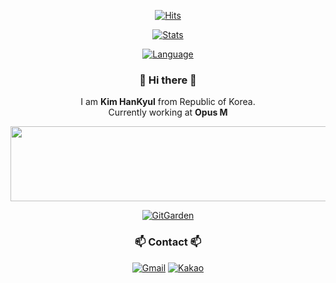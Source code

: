 <div id='github' align='center'>
  
[![Hits](https://hits.seeyoufarm.com/api/count/incr/badge.svg?url=https%3A%2F%2Fgithub.com%2FKimH4nKyul%2Fhit-counter&count_bg=%2379C83D&title_bg=%23000000&icon=checkmarx.svg&icon_color=%2379C83D&title=hits&edge_flat=false)](https://hits.seeyoufarm.com)  

[![Stats](https://github-readme-stats.vercel.app/api?username=KimH4nKyul&show_icons=true)](https://github.com/KimH4nKyul)  

[![Language](https://github-readme-stats.vercel.app/api/top-langs/?username=KimH4nKyul&layout=compact)](https://github.com/KimH4nKyul)    

</div>

<div id='intro' align='center'>
  
### 👋 Hi there 👋
  I am <b>Kim HanKyul</b> from Republic of Korea.  
  Currently working at **Opus M**
  
</div>

<div id='gitanimals' align='center'>
  <a href="https://www.gitanimals.org/en_US?utm_medium=image&utm_source=KimH4nKyul&utm_content=line">
    <img
      src="https://render.gitanimals.org/lines/KimH4nKyul?pet-id=677889556706254749"
      width="600"
      height="120"
    />
  </a>
</div>

<div id='gitgarden' align='center'>
  
[![GitGarden](https://gitgarden.marshallku.dev/?user_name=KimH4nKyul)](https://github.com/marshallku/gitgarden)

</div>


<div id='contact' align='center'>
  
### 📫 Contact 📫
  
[![Gmail](https://img.shields.io/badge/Gmail-D14836?style=flat-square&logo=gmail&logoColor=white)](mailto:alwayskim9305@gmail.com)
[![Kakao](https://img.shields.io/badge/Kakao-FFCD00?style=flat-square&logo=Kakao&logoColor=black)](mailto:alskim93@kakao.com)

</div>
  
<!--
**KimH4nKyul/KimH4nKyul** is a ✨ _special_ ✨ repository because its `README.md` (this file) appears on your GitHub profile.

Here are some ideas to get you started:

- 🔭 I’m currently working on ...
- 🌱 I’m currently learning ...
- 👯 I’m looking to collaborate on ...
- 🤔 I’m looking for help with ...
- 💬 Ask me about ...
- 📫 How to reach me: ...
- 😄 Pronouns: ...
- ⚡ Fun fact: ...
-->
